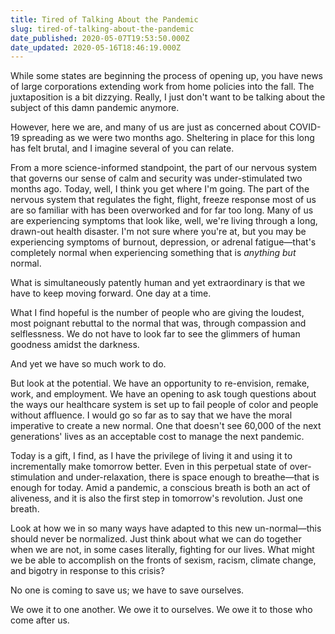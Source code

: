 ```yaml
---
title: Tired of Talking About the Pandemic
slug: tired-of-talking-about-the-pandemic
date_published: 2020-05-07T19:53:50.000Z
date_updated: 2020-05-16T18:46:19.000Z
---
```


While some states are beginning the process of opening up, you have news of large corporations extending work from home policies into the fall. The juxtaposition is a bit dizzying. Really, I just don't want to be talking about the subject of this damn pandemic anymore.

However, here we are, and many of us are just as concerned about COVID-19 spreading as we were two months ago. Sheltering in place for this long has felt brutal, and I imagine several of you can relate.

From a more science-informed standpoint, the part of our nervous system that governs our sense of calm and security was under-stimulated two months ago. Today, well, I think you get where I'm going. The part of the nervous system that regulates the fight, flight, freeze response most of us are so familiar with has been overworked and for far too long. Many of us are experiencing symptoms that look like, well, we're living through a long, drawn-out health disaster. I'm not sure where you're at, but you may be experiencing symptoms of burnout, depression, or adrenal fatigue—that's completely normal when experiencing something that is *anything but* normal.

What is simultaneously patently human and yet extraordinary is that we have to keep moving forward. One day at a time.

What I find hopeful is the number of people who are giving the loudest, most poignant rebuttal to the normal that was, through compassion and selflessness. We do not have to look far to see the glimmers of human goodness amidst the darkness.

And yet we have so much work to do.

But look at the potential. We have an opportunity to re-envision, remake, work, and employment. We have an opening to ask tough questions about the ways our healthcare system is set up to fail people of color and people without affluence. I would go so far as to say that we have the moral imperative to create a new normal. One that doesn't see 60,000 of the next generations' lives as an acceptable cost to manage the next pandemic.

Today is a gift, I find, as I have the privilege of living it and using it to incrementally make tomorrow better. Even in this perpetual state of over-stimulation and under-relaxation, there is space enough to breathe—that is enough for today. Amid a pandemic, a conscious breath is both an act of aliveness, and it is also the first step in tomorrow's revolution. Just one breath.

Look at how we in so many ways have adapted to this new un-normal—this should never be normalized. Just think about what we can do together when we are not, in some cases literally, fighting for our lives. What might we be able to accomplish on the fronts of sexism, racism, climate change, and bigotry in response to this crisis?

No one is coming to save us; we have to save ourselves.

We owe it to one another. We owe it to ourselves. We owe it to those who come after us.
